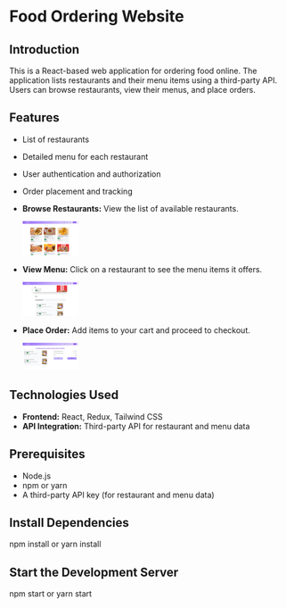 # Food Ordering Website

## Introduction
This is a React-based web application for ordering food online. The application lists restaurants and their menu items using a third-party API. Users can browse restaurants, view their menus, and place orders.

## Features
- List of restaurants
- Detailed menu for each restaurant
- User authentication and authorization
- Order placement and tracking


- **Browse Restaurants:** View the list of available restaurants.

  <img src="images/restaurants.png" width="100" />

- **View Menu:** Click on a restaurant to see the menu items it offers.

  <img src="images/menu.png" width="100" />
- **Place Order:** Add items to your cart and proceed to checkout.
 
  <img src="images/cart.png" width="100" />



## Technologies Used
- **Frontend:** React, Redux, Tailwind CSS
- **API Integration:** Third-party API for restaurant and menu data

## Prerequisites
- Node.js
- npm or yarn
- A third-party API key (for restaurant and menu data)


## Install Dependencies

npm install
or
yarn install


## Start the Development Server

npm start
or
yarn start
